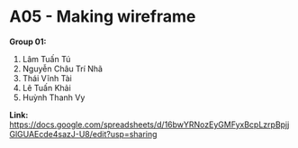 # A05 - Making wireframe

**Group 01:**
  1. Lâm Tuấn Tú
  2. Nguyễn Châu Trí Nhã
  3. Thái Vĩnh Tài
  4. Lê Tuấn Khải
  5. Huỳnh Thanh Vy
  
**Link:** https://docs.google.com/spreadsheets/d/16bwYRNozEyGMFyxBcpLzrpBpjjGlGUAEcde4sazJ-U8/edit?usp=sharing
